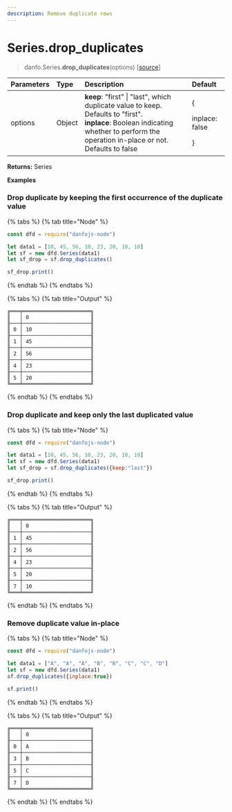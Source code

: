 ```yaml
---
description: Remove duplicate rows
---
```


# Series.drop\_duplicates

> danfo.Series.**drop\_duplicates**\(options\)     \[[source](https://github.com/opensource9ja/danfojs/blob/master/danfojs/src/core/series.js#L1007)\]

<table>
  <thead>
    <tr>
      <th style="text-align:left">Parameters</th>
      <th style="text-align:left">Type</th>
      <th style="text-align:left">Description</th>
      <th style="text-align:left">Default</th>
    </tr>
  </thead>
  <tbody>
    <tr>
      <td style="text-align:left">options</td>
      <td style="text-align:left">Object</td>
      <td style="text-align:left"><b>keep</b>: &quot;first&quot; | &quot;last&quot;, which duplicate value
        to keep. Defaults to &quot;first&quot;.
        <br /><b>inplace</b>: Boolean indicating whether to perform the operation in-place
        or not. Defaults to false</td>
      <td style="text-align:left">
        <p>{</p>
        <p>inplace: false</p>
        <p>}</p>
      </td>
    </tr>
  </tbody>
</table>

**Returns:** Series

**Examples**

### Drop duplicate by keeping the first occurrence of the duplicate value

{% tabs %}
{% tab title="Node" %}
```javascript
const dfd = require("danfojs-node")

let data1 = [10, 45, 56, 10, 23, 20, 10, 10]
let sf = new dfd.Series(data1)
let sf_drop = sf.drop_duplicates()

sf_drop.print()
```
{% endtab %}
{% endtabs %}

{% tabs %}
{% tab title="Output" %}
```text
╔═══╤══════════════════════╗
║   │ 0                    ║
╟───┼──────────────────────╢
║ 0 │ 10                   ║
╟───┼──────────────────────╢
║ 1 │ 45                   ║
╟───┼──────────────────────╢
║ 2 │ 56                   ║
╟───┼──────────────────────╢
║ 4 │ 23                   ║
╟───┼──────────────────────╢
║ 5 │ 20                   ║
╚═══╧══════════════════════╝
```
{% endtab %}
{% endtabs %}

### Drop duplicate and keep only the last duplicated value

{% tabs %}
{% tab title="Node" %}
```javascript
const dfd = require("danfojs-node")

let data1 = [10, 45, 56, 10, 23, 20, 10, 10]
let sf = new dfd.Series(data1)
let sf_drop = sf.drop_duplicates({keep:"last"})

sf_drop.print()
```
{% endtab %}
{% endtabs %}

{% tabs %}
{% tab title="Output" %}
```text
╔═══╤══════════════════════╗
║   │ 0                    ║
╟───┼──────────────────────╢
║ 1 │ 45                   ║
╟───┼──────────────────────╢
║ 2 │ 56                   ║
╟───┼──────────────────────╢
║ 4 │ 23                   ║
╟───┼──────────────────────╢
║ 5 │ 20                   ║
╟───┼──────────────────────╢
║ 7 │ 10                   ║
╚═══╧══════════════════════╝
```
{% endtab %}
{% endtabs %}

### Remove duplicate value in-place

{% tabs %}
{% tab title="Node" %}
```javascript
const dfd = require("danfojs-node")

let data1 = ["A", "A", "A", "B", "B", "C", "C", "D"]
let sf = new dfd.Series(data1)
sf.drop_duplicates({inplace:true})

sf.print()
```
{% endtab %}
{% endtabs %}

{% tabs %}
{% tab title="Output" %}
```text
╔═══╤══════════════════════╗
║   │ 0                    ║
╟───┼──────────────────────╢
║ 0 │ A                    ║
╟───┼──────────────────────╢
║ 3 │ B                    ║
╟───┼──────────────────────╢
║ 5 │ C                    ║
╟───┼──────────────────────╢
║ 7 │ D                    ║
╚═══╧══════════════════════╝
```
{% endtab %}
{% endtabs %}

